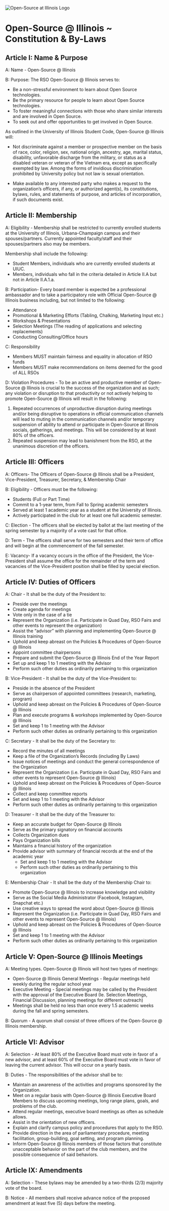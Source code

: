 ![](./logo.png "Open-Source at Illinois Logo")

#  Open-Source @ Illinois ~ Constitution & By-Laws
## Article I: Name & Purpose

A: Name - Open-Source @ Illinois

B: Purpose: The RSO Open-Source @ Illinois serves to:
- Be a non-stressful environment to learn about Open Source technologies.
- Be the primary resource for people to learn about Open Source technologies.
- To foster meaningful connections with those who share similar interests and are involved in Open Source.
- To seek out and offer opportunities to get involved in Open Source.

As outlined in the University of Illinois Student Code, Open-Source @ Illinois will: 

- Not discriminate against a member or prospective member on the basis of race, color, religion, sex, national origin, ancestry, age, marital status, disability, unfavorable discharge from the military, or status as a disabled veteran or veteran of the Vietnam era, except as specifically exempted by law. Among the forms of invidious discrimination prohibited by University policy but not law is sexual orientation.

- Make available to any interested party who makes a request to the organization’s officers, if any, or authorized agent(s), its constitutions, bylaws, rules, and statements of purpose, and articles of incorporation, if such documents exist.


## Article II: Membership

A: Eligibility - Membership shall be restricted to currently enrolled students at the University of Illinois, Urbana-Champaign campus and their spouses/partners. Currently appointed faculty/staff and their spouses/partners also may be members. 
 
Membership shall include the following:
- Student Members, individuals who are currently enrolled students at UIUC.
- Members, individuals who fall in the criteria detailed in Article II.A but not in Article II.A.1.a.



B: Participation- Every board member is expected be a professional ambassador and to take a participatory role with Official Open-Source @ Illinois business including, but not limited to the following:

- Attendance 
- Promotional & Marketing Efforts (Tabling, Chalking, Marketing Input etc.)
- Workshops & Presentations 
- Selection Meetings (The reading of applications and selecting replacements)
- Conducting Consulting/Office hours 

C: Responsibility

- Members MUST maintain fairness and equality in allocation of RSO funds
- Members MUST make recommendations on items deemed for the good of ALL RSOs

D: Violation Procedures - To be an active and productive member of Open-Source @ Illinois is crucial to the success of the organization and as such; any violation or disruption to that productivity or not actively helping to promote Open-Source @ Illinois will result in the following:

1. Repeated occurrences of unproductive disruption during meetings and/or being disruptive to operations in official communication channels will lead to muting in the communication channels and/or temporary suspension of ability to attend or participate in Open-Source at Illinois socials, gatherings, and meetings. This will be considered by at least 80% of the officers.
2. Repeated suspension may lead to banishment from the RSO, at the unanimous discretion of the officers.


## Article III: Officers

A: Officers- The Officers of Open-Source @ Illinois shall be a President, Vice-President, Treasurer, Secretary, & Membership Chair

B: Eligibility - Officers must be the following:
- Students (Full or Part Time)
- Commit to a 1-year term, from Fall to Spring academic semesters
- Served at least 1 academic year as a student at the University of Illinois.
- Actively participated in the club for at least one full academic semester.


C: Election - The officers shall be elected by ballot at the last meeting of the spring semester by a majority of a vote cast for that office.

D: Term - The officers shall serve for two semesters and their term of office and will begin at the commencement of the fall semester.  

E: Vacancy- If a vacancy occurs in the office of the President, the Vice-President shall assume the office for the remainder of the term and vacancies of the Vice-President position shall be filled by special election.  

## Article IV: Duties of Officers

A: Chair - It shall be the duty of the President to:
- Preside over the meetings
- Create agenda for meetings
- Vote only in the case of a tie
- Represent the Organization (i.e. Participate in Quad Day, RSO Fairs and other events to represent the organization)
- Assist the “advisor” with planning and implementing Open-Source @ Illinois training
- Uphold and keep abreast on the Policies & Procedures of Open-Source @ Illinois
- Appoint committee chairpersons
- Prepare and submit the Open-Source @ Illinois End of the Year Report
- Set up and keep 1 to 1 meeting with the Advisor
- Perform such other duties as ordinarily pertaining to this organization

B: Vice-President - It shall be the duty of the Vice-President to:
- Preside in the absence of the President
- Serve as chairperson of appointed committees (research, marketing, program)
- Uphold and keep abreast on the Policies & Procedures of Open-Source @ Illinois
- Plan and execute programs & workshops implemented by Open-Source @ Illinois
- Set and keep 1 to 1 meeting with the Advisor
- Perform such other duties as ordinarily pertaining to this organization

C: Secretary - It shall be the duty of the Secretary to:
- Record the minutes of all meetings
- Keep a file of the Organization’s Records (including By Laws)
- Issue notices of meetings and conduct the general correspondence of the Organization
- Represent the Organization (i.e. Participate in Quad Day, RSO Fairs and other events to represent Open-Source @ Illinois)
- Uphold and keep abreast on the Policies & Procedures of Open-Source @ Illinois
- Collect and keep committee reports 
- Set and keep 1 to 1 meeting with the Advisor
- Perform such other duties as ordinarily pertaining to this organization

D: Treasurer - It shall be the duty of the Treasurer to:
- Keep an accurate budget for Open-Source @ Illinois
- Serve as the primary signatory on financial accounts 
- Collects Organization dues
- Pays Organization bills
- Maintains a financial history of the organization
- Provide advisor with summary of financial records at the end of the academic year	
  - Set and keep 1 to 1 meeting with the Advisor
  - Perform such other duties as ordinarily pertaining to this organization

E:  Membership Chair - It shall be the duty of the Membership Chair to:
- Promote Open-Source @ Illinois to increase knowledge and visibility
- Serve as the Social Media Administrator (Facebook, Instagram, Snapchat etc.)
- Use creative ways to spread the word about Open-Source @ Illinois
- Represent the Organization (i.e. Participate in Quad Day, RSO Fairs and other events to represent Open-Source @ Illinois)
- Uphold and keep abreast on the Policies & Procedures of Open-Source @ Illinois
- Set and keep 1 to 1 meeting with the Advisor
- Perform such other duties as ordinarily pertaining to this organization



## Article V: Open-Source @ Illinois Meetings

A: Meeting types. Open-Source @ Illinois will host two types of meetings:
- Open-Source @ Illinois General Meetings - Regular meetings held weekly during the regular school year
- Executive Meeting - Special meetings may be called by the President with the approval of the Executive Board (Ie. Selection Meetings, Financial Discussion, planning meetings for different outreach)
- Meetings shall be held no less than once every 1.5 academic weeks during the fall and spring semesters.

B: Quorum - A quorum shall consist of three officers of the Open-Source @ Illinois membership.


## Article VI: Advisor

A: Selection -  At least 80% of the Executive Board must vote in favor of a new advisor, and at least 60% of the Executive Board must vote in favor of leaving the current advisor. This will occur on a yearly basis. 

B: Duties - The responsibilities of the advisor shall be to:

- Maintain an awareness of the activities and programs sponsored by the Organization. 
- Meet on a regular basis with Open-Source @ Illinois Executive Board Members to discuss upcoming meetings, long range plans, goals, and problems of the club. 
- Attend regular meetings, executive board meetings as often as schedule allows. 
- Assist in the orientation of new officers. 
- Explain and clarify campus policy and procedures that apply to the RSO. 
- Provide direction in the area of parliamentary procedure, meeting facilitation, group-building, goal setting, and program planning. 
- Inform Open-Source @ Illinois members of those factors that constitute unacceptable behavior on the part of the club members, and the possible consequence of said behaviors.

## Article IX: Amendments

A: Selection - These bylaws may be amended by a two-thirds (2/3) majority vote of the board. 

B: Notice - All members shall receive advance notice of the proposed amendment at least five (5) days before the meeting.

